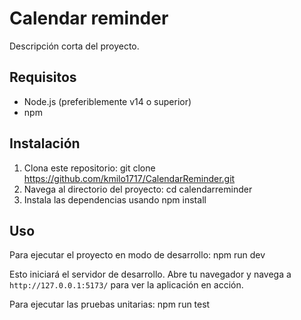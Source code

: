 # Calendar reminder

Descripción corta del proyecto.

## Requisitos

- Node.js (preferiblemente v14 o superior)
- npm

## Instalación

1. Clona este repositorio: git clone https://github.com/kmilo1717/CalendarReminder.git
2. Navega al directorio del proyecto: cd calendarreminder
3. Instala las dependencias usando npm install

## Uso

Para ejecutar el proyecto en modo de desarrollo: npm run dev

Esto iniciará el servidor de desarrollo. Abre tu navegador y navega a `http://127.0.0.1:5173/` para ver la aplicación en acción.

Para ejecutar las pruebas unitarias: npm run test
